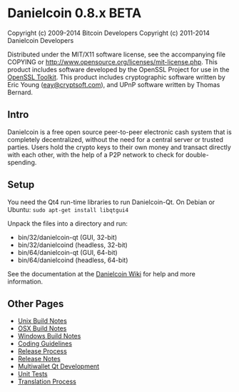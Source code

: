 Danielcoin 0.8.x BETA
====================

Copyright (c) 2009-2014 Bitcoin Developers
Copyright (c) 2011-2014 Danielcoin Developers

Distributed under the MIT/X11 software license, see the accompanying
file COPYING or http://www.opensource.org/licenses/mit-license.php.
This product includes software developed by the OpenSSL Project for use in the [OpenSSL Toolkit](http://www.openssl.org/). This product includes
cryptographic software written by Eric Young ([eay@cryptsoft.com](mailto:eay@cryptsoft.com)), and UPnP software written by Thomas Bernard.


Intro
---------------------
Danielcoin is a free open source peer-to-peer electronic cash system that is
completely decentralized, without the need for a central server or trusted
parties.  Users hold the crypto keys to their own money and transact directly
with each other, with the help of a P2P network to check for double-spending.


Setup
---------------------
You need the Qt4 run-time libraries to run Danielcoin-Qt. On Debian or Ubuntu:
	`sudo apt-get install libqtgui4`

Unpack the files into a directory and run:

- bin/32/danielcoin-qt (GUI, 32-bit)
- bin/32/danielcoind (headless, 32-bit)
- bin/64/danielcoin-qt (GUI, 64-bit)
- bin/64/danielcoind (headless, 64-bit)

See the documentation at the [Danielcoin Wiki](http://danielcoin.info)
for help and more information.


Other Pages
---------------------
- [Unix Build Notes](build-unix.md)
- [OSX Build Notes](build-osx.md)
- [Windows Build Notes](build-msw.md)
- [Coding Guidelines](coding.md)
- [Release Process](release-process.md)
- [Release Notes](release-notes.md)
- [Multiwallet Qt Development](multiwallet-qt.md)
- [Unit Tests](unit-tests.md)
- [Translation Process](translation_process.md)
